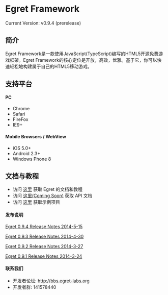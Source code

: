 Egret Framework
================================================
Current Version: v0.9.4 (prerelease)



简介
-------------------

Egret Framework是一款使用JavaScript(TypeScript)编写的HTML5开源免费游戏框架。Egret Framework的核心定位是开放，高效，优雅。基于它，你可以快速轻松地构建属于自己的HTML5移动游戏。


支持平台
--------------------
#### PC
* Chrome
* Safari
* FireFox
* IE9+

#### Mobile Browsers / WebView
* iOS 5.0+
* Android 2.3+
* Windows Phone 8


文档与教程
-------------------------
* 访问 [这里](https://github.com/egret-team/egret/wiki) 获取 Egret 的文档和教程
* 访问 [这里(Coming Soon)](https://www.egret-labs.org) 获取 API 文档
* 访问 [这里](https://github.com/egret-team/egret-examples) 获取示例项目




#### 发布说明

[Egret 0.9.4 Release Notes 2014-5-15](/docs/ReleaseNotes_0_9_4.md)

[Egret 0.9.3  Release Notes 2014-4-30](/docs/ReleaseNotes.md)

[Egret 0.9.2  Release Notes 2014-3-27](/docs/ReleaseNotes.md)

[Egret 0.9.1  Release Notes 2014-3-24](/docs/ReleaseNotes.md)

#### 联系我们
* 开发者论坛: http://bbs.egret-labs.org
* 开发者群: 141578440
